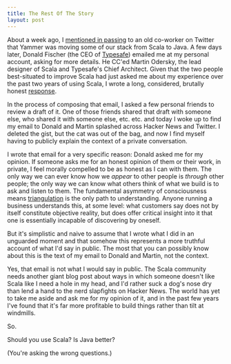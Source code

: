 ```yaml
---
title: The Rest Of The Story
layout: post
---
```


About a week ago, I
[mentioned in passing](http://twitter.com/coda/status/139133458181144576) to an
old co-worker on Twitter that Yammer was moving some of our stack from Scala to
Java. A few days later, Donald Fischer (the CEO of
[Typesafe](http://typesafe.com/)) emailed me at my personal account, asking for 
more details. He CC'ed Martin Odersky, the lead designer of Scala and Typesafe's 
Chief Architect. Given that the two people best-situated to improve Scala had 
just asked me about my experience over the past two years of using Scala, I 
wrote a long, considered, brutally honest 
[response](/downloads/email-to-donald.txt).

In the process of composing that email, I asked a few personal friends to review
a draft of it. One of those friends shared that draft with someone else, who 
shared it with someone else, etc. etc. and today I woke up to find my email to 
Donald and Martin splashed across Hacker News and Twitter. I deleted the gist, 
but the cat was out of the bag, and now I find myself having to publicly explain 
the context of a private conversation.

I wrote that email for a very specific reason: Donald asked me for my opinion.
If someone asks me for an honest opinion of them or their work, in private, I
feel morally compelled to be as honest as I can with them. The only way we can
ever know how we *appear* to other people is *through* other people; the only 
way we can know what others think of what we build is to ask and listen to them. 
The fundamental asymmetry of consciousness means 
[triangulation](http://en.wikipedia.org/wiki/Johari_window) is the only path to
understanding. Anyone running a business understands this, at some level: what 
customers say does not by itself constitute objective reality, but does offer
critical insight into it that one is essentially incapable of discovering by 
oneself.

But it's simplistic and naive to assume that I wrote what I did in an unguarded
moment and that somehow this represents a more truthful account of what I'd say
in public. The most that you can possibly know about this is the text of my 
email to Donald and Martin, not the context.

Yes, that email is not what I would say in public. The Scala community needs 
another giant blog post about ways in which someone doesn't like Scala like I 
need a hole in my head, and I'd rather suck a dog's nose dry than lend a hand to 
the nerd slapfights on Hacker News. The world has yet to take me aside and ask
me for my opinion of it, and in the past few years I've found that it's far more
profitable to build things rather than tilt at windmills.

So.

Should you use Scala? Is Java better?

(You're asking the wrong questions.)